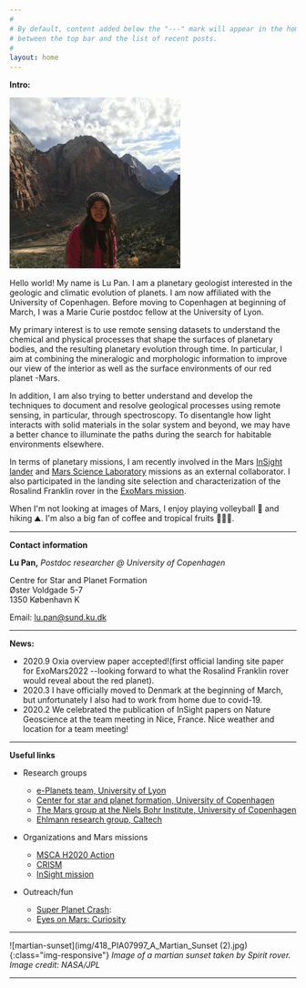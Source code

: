 ```yaml
---
#
# By default, content added below the "---" mark will appear in the home page
# between the top bar and the list of recent posts.
#
layout: home
---
```



**Intro:**



<img src="/img/IMG_1152.jpg" alt="lu-pan" width="300"/> 	

Hello world! My name is Lu Pan. I am a planetary geologist interested in the geologic and climatic evolution of planets. I am now affiliated with the University of Copenhagen. Before moving to Copenhagen at beginning of March, I was a Marie Curie postdoc fellow at the University of Lyon. 

My primary interest is to use remote sensing datasets to understand the chemical and physical processes that shape the surfaces of planetary bodies, and the resulting planetary evolution through time. In particular, I aim at combining the mineralogic and morphologic information to improve our view of the interior as well as the surface environments of our red planet -Mars.

In addition, I am also trying to better understand and develop the techniques to document and resolve geological processes using remote sensing, in particular, through spectroscopy. To disentangle how light interacts with solid materials in the solar system and beyond, we may have a better chance to illuminate the paths during the search for habitable environments elsewhere. 

In terms of planetary missions, I am recently involved in the Mars [InSight lander](https://www.jpl.nasa.gov/missions/insight/) and [Mars Science Laboratory](https://www.jpl.nasa.gov/missions/mars-science-laboratory-curiosity-rover-msl/) missions as an external collaborator. I also participated in the landing site selection and characterization of the Rosalind Franklin rover in the [ExoMars mission](http://www.esa.int/Science_Exploration/Human_and_Robotic_Exploration/Exploration/ExoMars). 

When I'm not looking at images of Mars, I enjoy playing volleyball 🏐 and hiking ⛰. I'm also a big fan of coffee and tropical fruits 🍍🍍🍍.

************************************************

**Contact information**


**Lu Pan,** *Postdoc researcher @ University of Copenhagen*
 	
Centre for Star and Planet Formation <br> Øster Voldgade 5-7 <br> 1350 København K

Email: lu.pan@sund.ku.dk 


*************************************************

**News:**
- 2020.9 Oxia overview paper accepted!(first official landing site paper for ExoMars2022 --looking forward to what the Rosalind Franklin rover would reveal about the red planet). 
- 2020.3 I have officially moved to Denmark at the beginning of March, but unfortunately I also had to work from home due to covid-19.
- 2020.2 We celebrated the publication of InSight papers on Nature Geoscience at the team meeting in Nice, France. Nice weather and location for a team meeting! 

************************************************

**Useful links**
 - Research groups   
    -  [e-Planets team, University of Lyon](http://eplanets.univ-lyon1.fr/)  
    -  [Center for star and planet formation, University of Copenhagen](https://starplan.dk)
    -  [The Mars group at the Niels Bohr Institute, University of Copenhagen
](https://www.nbi.ku.dk/english/research/astrophysics/mars/) 
    -  [Ehlmann research group, Caltech](http://www.ehlmann.caltech.edu/index.html)

 - Organizations and Mars missions
    - [MSCA H2020 Action](https://ec.europa.eu/research/mariecurieactions/)
    - [CRISM](http://crism.jhuapl.edu/)
    - [InSight mission](https://www.jpl.nasa.gov/missions/insight/)
    
 - Outreach/fun
    - [Super Planet Crash](http://www.stefanom.org/spc/): 
    - [Eyes on Mars: Curiosity](https://eyes.nasa.gov/curiosity/)

************************************************

![martian-sunset](img/418_PIA07997_A_Martian_Sunset (2).jpg){:class="img-responsive"}
*Image of a martian sunset taken by Spirit rover. Image credit: NASA/JPL*

************************************************

